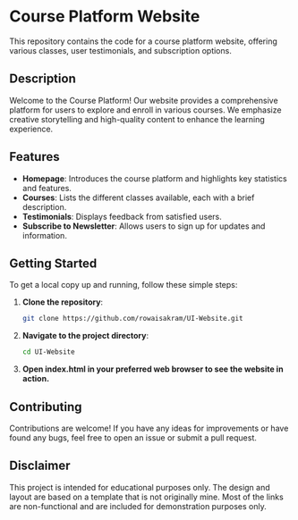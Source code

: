 # Course Platform Website

This repository contains the code for a course platform website, offering various classes, user testimonials, and subscription options.

## Description

Welcome to the Course Platform! Our website provides a comprehensive platform for users to explore and enroll in various courses. We emphasize creative storytelling and high-quality content to enhance the learning experience.

## Features

- **Homepage**: Introduces the course platform and highlights key statistics and features.
- **Courses**: Lists the different classes available, each with a brief description.
- **Testimonials**: Displays feedback from satisfied users.
- **Subscribe to Newsletter**: Allows users to sign up for updates and information.


## Getting Started

To get a local copy up and running, follow these simple steps:

1. **Clone the repository**:
   ```sh
   git clone https://github.com/rowaisakram/UI-Website.git
2. **Navigate to the project directory**:
   ```sh
   cd UI-Website
3. **Open index.html in your preferred web browser to see the website in action.**

## Contributing
Contributions are welcome! If you have any ideas for improvements or have found any bugs, feel free to open an issue or submit a pull request.

## Disclaimer
This project is intended for educational purposes only. The design and layout are based on a template that is not originally mine. Most of the links are non-functional and are included for demonstration purposes only.
